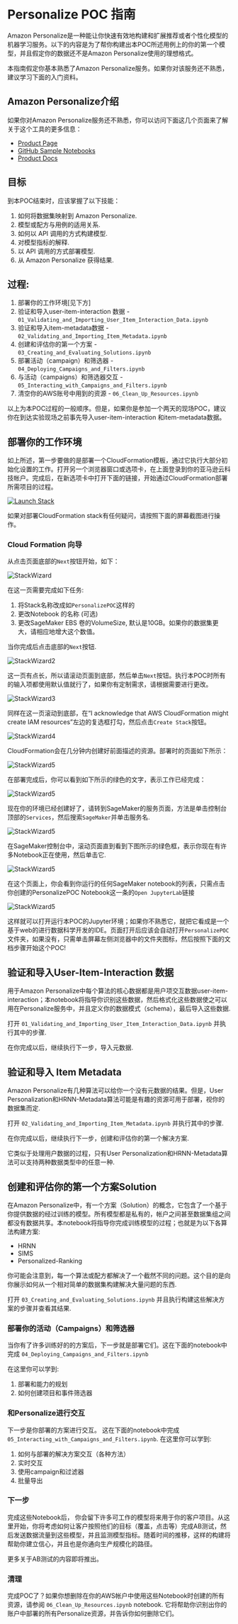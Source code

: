 # Personalize POC 指南

Amazon Personalize是一种能让你快速有效地构建和扩展推荐或者个性化模型的机器学习服务。以下的内容是为了帮你构建出本POC所述用例上的你的第一个模型，并且假定你的数据还不是Amazon Personalize使用的理想格式。

本指南假定你基本熟悉了Amazon Personalize服务。如果你对该服务还不熟悉，建议学习下面的入门资料。

## Amazon Personalize介绍

如果你对Amazon Personalize服务还不熟悉，你可以访问下面这几个页面来了解关于这个工具的更多信息：

* [Product Page](https://aws.amazon.com/personalize/)
* [GitHub Sample Notebooks](https://github.com/aws-samples/amazon-personalize-samples)
* [Product Docs](https://docs.aws.amazon.com/personalize/latest/dg/what-is-personalize.html)

## 目标 

到本POC结束时，应该掌握了以下技能：

1. 如何将数据集映射到 Amazon Personalize.
1. 模型或配方与用例的适用关系.
1. 如何以 API 调用的方式构建模型.
1. 对模型指标的解释.
1. 以 API 调用的方式部署模型.
1. 从 Amazon Personalize 获得结果.

## 过程:

1. 部署你的工作环境[见下方]
1. 验证和导入user-item-interaction 数据 - 
`01_Validating_and_Importing_User_Item_Interaction_Data.ipynb`
1. 验证和导入item-metadata数据 - 
`02_Validating_and_Importing_Item_Metadata.ipynb`
1. 创建和评估你的第一个方案 - 
`03_Creating_and_Evaluating_Solutions.ipynb`
1. 部署活动（campaign）和筛选器 -
`04_Deploying_Campaigns_and_Filters.ipynb`
1. 与活动（campaigns）和筛选器交互 -
`05_Interacting_with_Campaigns_and_Filters.ipynb`
1. 清空你的AWS账号中用到的资源 - `06_Clean_Up_Resources.ipynb`

以上为本POC过程的一般顺序。但是，如果你是参加一个两天的现场POC，建议你在到达实验现场之前事先导入user-item-interaction 和item-metadata数据。


## 部署你的工作环境

如上所述，第一步要做的是部署一个CloudFormation模板，通过它执行大部分初始化设置的工作。打开另一个浏览器窗口或选项卡，在上面登录到你的亚马逊云科技帐户。完成后，在新选项卡中打开下面的链接，开始通过CloudFormation部署所需项目的过程。

[![Launch Stack](https://s3.amazonaws.com/cloudformation-examples/cloudformation-launch-stack.png)](https://console.amazonaws.cn/cloudformation/home?region=cn-north-1#/stacks/new?stackName=PersonalizePOC&templateURL=https://sagemaker-sample-dataset-bjs.s3.cn-north-1.amazonaws.com.cn/poc-in-a-box/PersonalizePOC.yaml)

如果对部署CloudFormation stack有任何疑问，请按照下面的屏幕截图进行操作。

### Cloud Formation 向导

从点击页面底部的`Next`按钮开始，如下：

![StackWizard](static/imgs/img1.png)

在这一页需要完成如下任务:

1. 将Stack名称改成如`PersonalizePOC`这样的
1. 更改Notebook 的名称 (可选)
1. 更改SageMaker EBS 卷的VolumeSize, 默认是10GB。如果你的数据集更大，请相应地增大这个数值。


当你完成后点击底部的`Next`按钮.

![StackWizard2](static/imgs/img2.png)

这一页有点长，所以请滚动页面到底部，然后单击`Next`按钮。执行本POC时所有的输入项都使用默认值就行了，如果你有定制需求，请根据需要进行更改。


![StackWizard3](static/imgs/img3.png)


同样在这一页滚动到底部，在“I acknowledge that AWS CloudFormation might create IAM resources”左边的复选框打勾，然后点击`Create Stack`按钮。


![StackWizard4](static/imgs/img4.png)

CloudFormation会在几分钟内创建好前面描述的资源。部署时的页面如下所示：

![StackWizard5](static/imgs/img5.png)

在部署完成后，你可以看到如下所示的绿色的文字，表示工作已经完成：

![StackWizard5](static/imgs/img6.png)

现在你的环境已经创建好了，请转到SageMaker的服务页面，方法是单击控制台顶部的`Services`，然后搜索`SageMaker`并单击服务名.


![StackWizard5](static/imgs/img7.png)

在SageMaker控制台中，滚动页面直到看到下图所示的绿色框，表示你现在有许多Notebook正在使用，然后单击它.

![StackWizard5](static/imgs/img8.png)

在这个页面上，你会看到你运行的任何SageMaker notebook的列表，只需点击你创建的PersonalizePOC Notebook这一条的`Open JupyterLab`链接

![StackWizard5](static/imgs/img9.png)

这样就可以打开运行本POC的Jupyter环境；如果你不熟悉它，就把它看成是一个基于web的进行数据科学开发的IDE。页面打开后应该会自动打开`PersonalizePOC`文件夹，如果没有，只需单击屏幕左侧浏览器中的文件夹图标，然后按照下面的文档步骤开始这个POC!

## 验证和导入User-Item-Interaction 数据

用于Amazon Personalize中每个算法的核心数据都是用户项交互数据user-item-interaction；本notebook将指导你识别这些数据，然后格式化这些数据使之可以用在Personalize服务中，并且定义你的数据模式（schema），最后导入这些数据. 

打开 `01_Validating_and_Importing_User_Item_Interaction_Data.ipynb` 并执行其中的步骤.

在你完成以后，继续执行下一步，导入元数据.

## 验证和导入 Item Metadata

Amazon Personalize有几种算法可以给你一个没有元数据的结果。但是，User Personalization和HRNN-Metadata算法可能是有趣的资源可用于部署，视你的数据集而定. 

打开 `02_Validating_and_Importing_Item_Metadata.ipynb` 并执行其中的步骤.

在你完成以后，继续执行下一步，创建和评估你的第一个解决方案.

它类似于处理用户数据的过程，只有User Personalization和HRNN-Metadata算法可以支持两种数据类型中的任意一种.

## 创建和评估你的第一个方案Solution

在Amazon Personalize中，有一个方案（Solution）的概念，它包含了一个基于你提供数据的经过训练的模型。所有模型都是私有的，帐户之间甚至数据集组之间都没有数据共享。本notebook将指导你完成训练模型的过程；也就是为以下各算法构建方案:

* HRNN
* SIMS
* Personalized-Ranking

你可能会注意到，每一个算法或配方都解决了一个截然不同的问题。这个目的是向你展示如何从一个相对简单的数据集构建解决大量问题的东西.

打开 `03_Creating_and_Evaluating_Solutions.ipynb` 并且执行构建这些解决方案的步骤并查看其结果.

### 部署你的活动（Campaigns）和筛选器

当你有了许多训练好的的方案后，下一步就是部署它们。这在下面的notebook中完成 `04_Deploying_Campaigns_and_Filters.ipynb`

在这里你可以学到:
1. 部署和能力的规划
1. 如何创建项目和事件筛选器


### 和Personalize进行交互

下一步是你部署的方案进行交互。 这在下面的notebook中完成 `05_Interacting_with_Campaigns_and_Filters.ipynb`. 在这里你可以学到:

1. 如何与部署的解决方案交互（各种方法）
1. 实时交互
1. 使用campaign和过滤器
1. 批量导出

### 下一步

完成这些Notebook后， 你会留下许多可工作的模型将来用于你的客户项目。从这里开始，你将考虑如何让客户按照他们的目标（覆盖，点击等）完成AB测试，然后发送数据流量到这些模型，并且监测模型指标。随着时间的推移，这样的构建将帮助你建立信心，并且也是你通向生产规模化的路径。

更多关于AB测试的内容即将推出。



### 清理

完成POC了？如果你想删除在你的AWS帐户中使用这些Notebook时创建的所有资源，请参阅 `06_Clean_Up_Resources.ipynb` notebook. 它将帮助你识别出你的账户中部署的所有Personalize资源，并告诉你如何删除它们。
